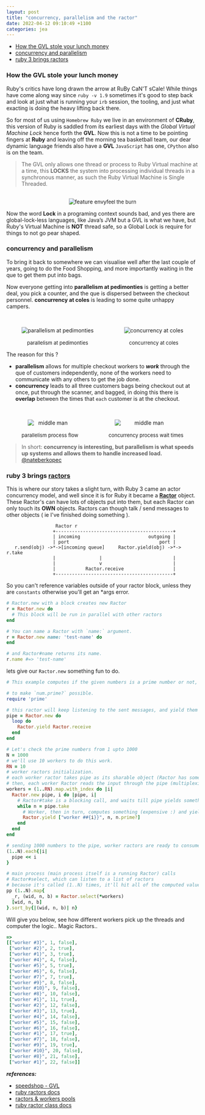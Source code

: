 ```yaml
---
layout: post
title: "concurrency, parallelism and the ractor"
date: 2022-04-12 09:10:49 +1100
categories: jea
---
```


<sl-format-date  date="{{page.date}}"  month="long"  day="numeric"  year="numeric"></sl-format-date>

- [How the GVL stole your lunch money](#how-the-gvl-stole-your-lunch-money)
- [concurrency and parallelism](#concurrency-and-parallelism)
- [ruby 3 brings ractors](#ruby-3-brings-ractors)

### How the GVL stole your lunch money

Ruby's critics have long drawn the arrow at RuBy CaN'T sCale! While things have come along way since `ruby -v 1.9` sometimes it's good to step back and look at just what is running your `irb` session, the tooling, and just what exacting is doing the heavy lifting back there.

So for most of us using `Homebrew Ruby` we live in an environment of **CRuby**, this version of Ruby is saddled from its earliest days with the *Global Virtual Machine Lock* hence forth the **GVL**. Now this is not a time to be pointing fingers at **Ruby** and leaving off the morning tea basketball team, our dear dynamic language friends also have a **GVL** `JavaScript` has one, `CPython` also is on the team.

> The GVL only allows one thread or process to Ruby Virtual machine at a time, this **LOCKS** the system into processing individual threads in a synchronous manner, as such the Ruby Virtual Machine is Single Threaded.

<div style="text-align: center; padding-top: 1rem;">
<img  class="fit-picture"  src="https://res.cloudinary.com/oeelsafe/image/upload/v1649762961/vm_lock_bernie_fztsjf"  alt="feature envy" ><span style="font-size: small">feel the burn</span></div>

Now the word **Lock** in a programing context sounds bad, and yes there are global-lock-less languages, like Java’s JVM but a GVL is what we have, but Ruby's Virtual Machine is **NOT** thread safe, so a Global Lock is require for things to not go pear shaped.

### concurrency and parallelism

To bring it back to somewhere we can visualise well after the last couple of years, going to do the Food Shopping, and more importantly waiting in the que to get them put into bags.

Now everyone getting into **parallelism at pedimonties** is getting a better deal, you pick a counter, and the que is dispersed between the checkout personnel. **concurrency at coles** is leading to some quite unhappy campers.

  <div style="text-align: center; padding-top: 1rem; display: flex; flex-wrap: wrap; justify-content: space-around; align-items: center ">
    <div style="display: flex; flex-direction: column;">
      <img  style="max-width: 400px; padding: 1rem; text-align: center;"  src="https://res.cloudinary.com/oeelsafe/image/upload/v1649764951/checkout_counter_ww4q5n.jpg"  alt="parallelism at pedimonties" >
      <span style="font-size: small">parallelism at pedimonties</span>
    </div>
    <div style="display: flex; flex-direction: column;">
      <img  style="max-width: 400px;  padding: 1rem; text-align: center; "  src="https://res.cloudinary.com/oeelsafe/image/upload/v1649764967/concurrent_checkout_goc0pd.jpg"  alt="concurrency at coles">
      <span style="font-size: small">concurrency at coles</span>
    </div>
</div>

The reason for this ?
- **parallelism** allows for multiple checkout workers to ***work*** through the que of customers independently, none of the workers need to communicate with any others to get the job done.
- **concurrency** leads to all three customers bags being checkout out at once, put through the scanner, and bagged, in doing this there is **overlap** between the times that `each` customer is at the checkout.

 <div style="text-align: center; padding-top: 1rem; display: flex; flex-wrap: wrap; justify-content: space-around; align-items: center ">
    <div style="display: flex; flex-direction: column;">
      <img  style="max-width: 400px; padding: 1rem; text-align: center;"  src="https://res.cloudinary.com/oeelsafe/image/upload/v1649764978/parallel_jvtg9x"  alt="middle man" >
      <span style="font-size: small">parallelism process flow</span>
    </div>
    <div style="display: flex; flex-direction: column;">
      <img  style="max-width: 400px;  padding: 1rem; text-align: center; "  src="https://res.cloudinary.com/oeelsafe/image/upload/v1649764991/concurrency_ec4rsl"  alt="middle man">
      <span style="font-size: small">concurrency process wait times</span>
    </div>
</div>

> In short: **concurrency is interesting, but parallelism is what speeds up systems and allows them to handle increased load.** [@nateberkopec](https://twitter.com/nateberkopec)

### ruby 3 brings [ractors](https://github.com/ruby/ruby/blob/master/doc/ractor.md)

This is where our story takes a slight turn, with Ruby 3 came an actor concurrency model, and well since it is for Ruby it became a [**Ractor**](https://github.com/ruby/ruby/blob/master/doc/ractor.md) object. These Ractor's can have lots of objects put into them, but each Ractor can only touch its **OWN** objects. Ractors can though talk / send messages to other objects ( ie I've finished doing something ).

```
                  Ractor r
                 +-------------------------------------------+
                 | incoming                         outgoing |
                 | port                                 port |
   r.send(obj) ->*->[incoming queue]     Ractor.yield(obj) ->*-> r.take
                 |                |                          |
                 |                v                          |
                 |           Ractor.receive                  |
                 +-------------------------------------------+
```
So you can't reference variables outside of your ractor block, unless they are `constants` otherwise you'll get an *args error.

```ruby
# Ractor.new with a block creates new Ractor
r = Ractor.new do
  # This block will be run in parallel with other ractors
end

# You can name a Ractor with `name:` argument.
r = Ractor.new name: 'test-name' do
end

# and Ractor#name returns its name.
r.name #=> 'test-name'
```
lets give our `Ractor.new` something fun to do.

```ruby
# This example computes if the given numbers is a prime number or not, using 10 parallel workers.

# to make `num.prime?` possible.
require 'prime'

# this ractor will keep listening to the sent messages, and yield them to whomever want to take the value.
pipe = Ractor.new do
  loop do
    Ractor.yield Ractor.receive
  end
end

# Let's check the prime numbers from 1 upto 1000
N = 1000
# we'll use 10 workers to do this work.
RN = 10
# worker ractors initialization.
# each worker ractor takes pipe as its sharable object (Ractor has some synchronization mechanism according to [this doc](https://github.com/ruby/ruby/blob/master/doc/ractor.md#shareable-objects))
# then, each worker Ractor reads the input through the pipe (multiplexing) to utilize 10 workers
workers = (1..RN).map.with_index do |i|
  Ractor.new pipe, i do |pipe, i|
    # Ractor#take is a blocking call, and waits till pipe yields something
    while n = pipe.take
      # Worker, then in turn, computes something (expensive :) and yields to whomever willing to listen to this ractor
      Ractor.yield ["worker ##{i}}", n, n.prime?]
    end
  end
end

# sending 1000 numbers to the pipe, worker ractors are ready to consume by now.
(1..N).each{|i|
  pipe << i
}

# main process (main process itself is a running Ractor) calls
# Ractor#select, which can listen to a list of ractors
# because it's called (1..N) times, it'll hit all of the computed values by the time pp prints them.
pp (1..N).map{
  _r, (wid, n, b) = Ractor.select(*workers)
  [wid, n, b]
}.sort_by{|(wid, n, b)| n}
```
Will give you below, see how different workers pick up the threads and computer the logic..
Magic Ractors..

```ruby
=>
[["worker #3}", 1, false],
 ["worker #2}", 2, true],
 ["worker #1}", 3, true],
 ["worker #4}", 4, false],
 ["worker #5}", 5, true],
 ["worker #6}", 6, false],
 ["worker #7}", 7, true],
 ["worker #9}", 8, false],
 ["worker #10}", 9, false],
 ["worker #8}", 10, false],
 ["worker #1}", 11, true],
 ["worker #2}", 12, false],
 ["worker #3}", 13, true],
 ["worker #4}", 14, false],
 ["worker #5}", 15, false],
 ["worker #6}", 16, false],
 ["worker #1}", 17, true],
 ["worker #7}", 18, false],
 ["worker #9}", 19, true],
 ["worker #10}", 20, false],
 ["worker #8}", 21, false],
 ["worker #1}", 22, false]]
```
***references:***
- [speedshop - GVL ](https://www.speedshop.co/2020/05/11/the-ruby-gvl-and-scaling.html)
- [ruby ractors docs](https://github.com/ruby/ruby/blob/master/doc/ractor.md)
- [ractors & workers pools](https://dev.to/kenzan100/let-s-read-worker-pool-implementation-using-ruby-3-ractor-feature-103g)
- [ruby ractor class docs](https://ruby-doc.org/core-3.0.0/Ractor.html)
